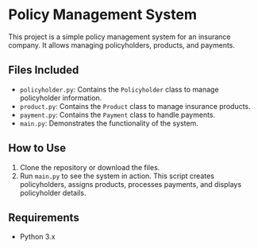 # Policy Management System

This project is a simple policy management system for an insurance company. It allows managing policyholders, products, and payments.

## Files Included

- `policyholder.py`: Contains the `Policyholder` class to manage policyholder information.
- `product.py`: Contains the `Product` class to manage insurance products.
- `payment.py`: Contains the `Payment` class to handle payments.
- `main.py`: Demonstrates the functionality of the system.

## How to Use

1. Clone the repository or download the files.
2. Run `main.py` to see the system in action. This script creates policyholders, assigns products, processes payments, and displays policyholder details.

## Requirements

- Python 3.x
